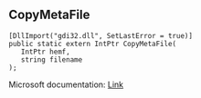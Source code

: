## CopyMetaFile

```
[DllImport("gdi32.dll", SetLastError = true)]
public static extern IntPtr CopyMetaFile(
   IntPtr hemf,
   string filename
);
```

Microsoft documentation: [Link](https://learn.microsoft.com/en-us/windows/win32/api/wingdi/nf-wingdi-copymetafilea#:~:text=The%20CopyMetaFile%20function%20copies%20the,are%20recommended%20for%20new%20applications.)
